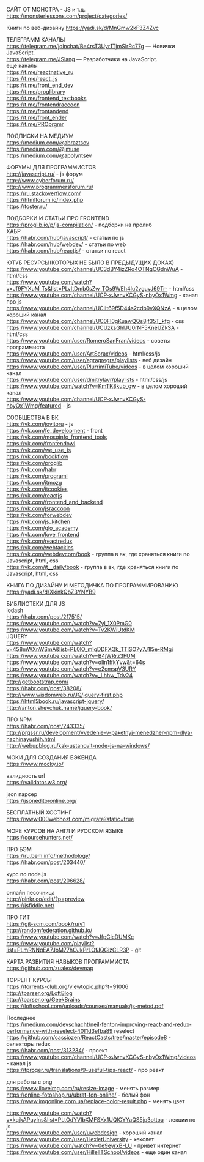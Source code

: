 САЙТ ОТ МОНСТРА - JS и т.д.</br>
https://monsterlessons.com/project/categories/</br>

Книги по веб-дизайну
https://yadi.sk/d/MnGmw2kF3Z4Zvc</br>

ТЕЛЕГРАММ КАНАЛЫ</br>
https://telegram.me/joinchat/Be4rsT3Uyr1TjmSlrRc77g — Новички JavaScript.</br>
https://telegram.me/JSlang — Разработчики на JavaScript.</br>
еще каналы</br>
https://t.me/reactnative_ru </br>
https://t.me/react_js </br>
https://t.me/front_end_dev </br>
https://t.me/proglibrary </br>
https://t.me/frontend_textbooks </br>
https://t.me/frontendraccoon </br>
https://t.me/frontandend </br>
https://t.me/front_ender </br>
https://t.me/PROprgmr </br>

ПОДПИСКИ НА МЕДИУМ</br>
https://medium.com/@abraztsov </br>
https://medium.com/@jmuse </br>
https://medium.com/@apolyntsev</br>

ФОРУМЫ ДЛЯ ПРОГРАММИСТОВ</br>
http://javascript.ru/ - js форум</br>
http://www.cyberforum.ru/</br>
http://www.programmersforum.ru/</br>
https://ru.stackoverflow.com/</br>
https://htmlforum.io/index.php</br>
https://toster.ru/</br>

ПОДБОРКИ И СТАТЬИ ПРО FRONTEND</br>
https://proglib.io/p/js-compilation/ - подборки на пролиб</br>
ХАБР</br>
https://habr.com/hub/javascript/ - статьи по js</br>
https://habr.com/hub/webdev/ - статьи по web</br>
https://habr.com/hub/reactjs/ - статьи по react</br>

ЮТУБ РЕСУРСЫ(КОТОРЫХ НЕ БЫЛО В ПРЕДЫДУЩИХ ДОКАХ)</br>
https://www.youtube.com/channel/UC3dBY4izZRo4OTNqCGdnWuA - html/css</br>
https://www.youtube.com/watch?v=Jf9FYXuM_Ts&list=PLvItDmb0sZw_TOs9WEh4Iu2vguvJ69Tr- - html/css</br>
https://www.youtube.com/channel/UCP-xJwnvKCGyS-nbyOx1Wmg - канал про js</br>
https://www.youtube.com/channel/UCIIt69f5D44s2cdb9vXQNzA - в целом хороший канал</br>
https://www.youtube.com/channel/UC0Fl0gKuawQQs8jf35T_kfg - css</br>
https://www.youtube.com/channel/UCUzksGhlJU0rNF5KneUZkSA - html/css</br>
https://www.youtube.com/user/RomeroSanFran/videos - советы программиста</br>
https://www.youtube.com/user/ArtSorax/videos - html/css/js</br>
https://www.youtube.com/user/agragregra/playlists - веб дизайн</br>
https://www.youtube.com/user/PlurrimiTube/videos - в целом хороший канал</br>
https://www.youtube.com/user/dmitrylavr/playlists - html/css/js</br>
https://www.youtube.com/watch?v=KmTK8kub_gw - в целом хороший канал</br>
https://www.youtube.com/channel/UCP-xJwnvKCGyS-nbyOx1Wmg/featured - js</br>

СООБЩЕСТВА В ВК</br>
https://vk.com/jovitoru - js </br>
https://vk.com/fe_development - front </br>
https://vk.com/mosginfo_frontend_tools </br>
https://vk.com/frontendowl </br>
https://vk.com/we_use_js </br>
https://vk.com/bookflow </br>
https://vk.com/proglib </br>
https://vk.com/habr </br>
https://vk.com/programl </br>
https://vk.com/itmozg </br>
https://vk.com/itcookies </br>
https://vk.com/reactjs </br>
https://vk.com/frontend_and_backend </br>
https://vk.com/jsraccoon </br>
https://vk.com/forwebdev </br>
https://vk.com/js_kitchen </br>
https://vk.com/glo_academy </br>
https://vk.com/love_frontend </br>
https://vk.com/reactredux </br>
https://vk.com/webtackles </br>
https://vk.com/webdevcom/book - группа в вк, где храняться книги по Javascript, html, css</br>
https://vk.com/it__daily/book - группа в вк, где храняться книги по Javascript, html, css</br>


КНИГА ПО ДИЗАЙНУ И МЕТОДИЧКА ПО ПРОГРАММИРОВАНИЮ</br>
https://yadi.sk/d/XkinkQbZ3YNYB9</br>


БИБЛИОТЕКИ ДЛЯ JS</br>
lodash</br>
https://habr.com/post/217515/</br>
https://www.youtube.com/watch?v=7yl_1X0PmG0</br>
https://www.youtube.com/watch?v=Tv2KWiUtdKM </br>
JQUERY</br>
https://www.youtube.com/watch?v=458mWXnWSmA&list=PL0lO_mIqDDFXQk_TTlSO7y7J1l5e-RMgi</br>
https://www.youtube.com/watch?v=B4jWRrz3FUM</br>
https://www.youtube.com/watch?v=oIin1ffkYvw&t=64s</br>
https://www.youtube.com/watch?v=e2cmspV3URY</br>
https://www.youtube.com/watch?v=_Lhhw_Tdv24</br>
http://getbootstrap.com/</br>
https://habr.com/post/38208/</br>
http://www.wisdomweb.ru/JQ/jquery-first.php</br>
https://html5book.ru/javascript-jquery/</br>
http://anton.shevchuk.name/jquery-book/ </br>


ПРО NPM</br>
https://habr.com/post/243335/</br>
http://prgssr.ru/development/vvedenie-v-paketnyj-menedzher-npm-dlya-nachinayushih.html</br>
http://webupblog.ru/kak-ustanovit-node-js-na-windows/</br>

МОКИ ДЛЯ СОЗДАНИЯ БЭКЕНДА</br>
https://www.mocky.io/ </br>

валидность url</br>
https://validator.w3.org/</br>

json парсер </br>
https://jsoneditoronline.org/ </br>

БЕСПЛАТНЫЙ ХОСТИНГ</br>
https://www.000webhost.com/migrate?static=true</br>

МОРЕ КУРСОВ НА АНГЛ И РУССКОМ ЯЗЫКЕ</br>
https://coursehunters.net/</br>

ПРО БЭМ</br>
https://ru.bem.info/methodology/ </br>
https://habr.com/post/203440/</br>

курс по node.js</br>
https://habr.com/post/206628/</br>

онлайн песочница</br>
http://plnkr.co/edit/?p=preview</br>
https://jsfiddle.net/</br>

ПРО ГИТ</br>
https://git-scm.com/book/ru/v1</br>
http://randomfederation.github.io/</br>
https://www.youtube.com/watch?v=JfpCicDUMKc</br>
https://www.youtube.com/playlist?list=PLmRNNqEA7JoM77hOJkPrLOfJQGizCLR3P - git</br>

КАРТА РАЗВИТИЯ НАВЫКОВ ПРОГРАММИСТА</br>
https://github.com/zualex/devmap</br>

ТОРРЕНТ КУРСЫ</br>
https://torrents-club.org/viewtopic.php?t=91006</br>
http://tparser.org/LoftBlog</br>
http://tparser.org/GeekBrains</br>
https://loftschool.com/uploads/courses/manuals/js-metod.pdf</br>

Последнее</br>
https://medium.com/devschacht/neil-fenton-improving-react-and-redux-performance-with-reselect-40f1d3efba89 reselect</br>
https://github.com/cassiozen/ReactCasts/tree/master/episode8 - селекторы redux</br>
https://habr.com/post/313234/ - проект</br>
https://www.youtube.com/channel/UCP-xJwnvKCGyS-nbyOx1Wmg/videos - канал js</br>
https://tproger.ru/translations/9-useful-tips-react/ - про реакт</br>

для работы с png</br>
https://www.iloveimg.com/ru/resize-image - менять размер</br>
https://online-fotoshop.ru/ubrat-fon-online/ - белый фон</br>
https://www.imgonline.com.ua/replace-color-result.php - менять цвет</br>

https://www.youtube.com/watch?v=kqjkAPuyIns&list=PLtOdYVIbXMFSXx1UQlCYYaQS5jp3ottou - лекции по js</br>
https://www.youtube.com/user/uwebdesign - хороший канал</br>
https://www.youtube.com/user/HexletUniversity - хекслет</br>
https://www.youtube.com/watch?v=0e9eyrxB-LU - привет интернет</br>
https://www.youtube.com/user/HillelITSchool/videos - еще один канал</br>
